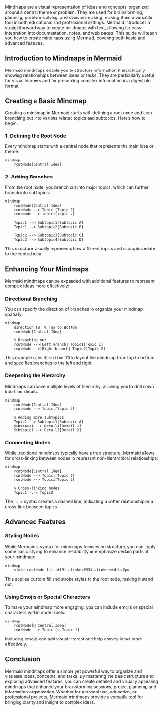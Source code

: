 Mindmaps are a visual representation of ideas and concepts, organized around a central theme or problem. They are used for brainstorming, planning, problem-solving, and decision-making, making them a versatile tool in both educational and professional settings. Mermaid introduces a straightforward way to create mindmaps with text, allowing for easy integration into documentation, notes, and web pages. This guide will teach you how to create mindmaps using Mermaid, covering both basic and advanced features.

## Introduction to Mindmaps in Mermaid

Mermaid mindmaps enable you to structure information hierarchically, showing relationships between ideas or tasks. They are particularly useful for visual learners and for presenting complex information in a digestible format.

## Creating a Basic Mindmap

Creating a mindmap in Mermaid starts with defining a root node and then branching out into various related topics and subtopics. Here’s how to begin:

### 1. Defining the Root Node

Every mindmap starts with a central node that represents the main idea or theme:

```mermaid
mindmap
    rootNode[Central Idea]
```

### 2. Adding Branches

From the root node, you branch out into major topics, which can further branch into subtopics:

```mermaid
mindmap
    rootNode[Central Idea]
    rootNode --> Topic1[Topic 1]
    rootNode --> Topic2[Topic 2]
    
    Topic1 --> Subtopic1[Subtopic A]
    Topic1 --> Subtopic2[Subtopic B]
    
    Topic2 --> Subtopic3[Subtopic C]
    Topic2 --> Subtopic4[Subtopic D]
```

This structure visually represents how different topics and subtopics relate to the central idea.

## Enhancing Your Mindmaps

Mermaid mindmaps can be expanded with additional features to represent complex ideas more effectively:

### Directional Branching

You can specify the direction of branches to organize your mindmap spatially:

```mermaid
mindmap
    direction TB  % Top to Bottom
    rootNode[Central Idea]
    
    % Branching out
    rootNode -->|Left branch| Topic1[Topic 1]
    rootNode -->|Right branch| Topic2[Topic 2]
```

This example uses `direction TB` to layout the mindmap from top to bottom and specifies branches to the left and right.

### Deepening the Hierarchy

Mindmaps can have multiple levels of hierarchy, allowing you to drill down into finer details:

```mermaid
mindmap
    rootNode[Central Idea]
    rootNode --> Topic1[Topic 1]
    
    % Adding more subtopics
    Topic1 --> Subtopic1[Subtopic A]
    Subtopic1 --> Detail1[Detail 1]
    Subtopic1 --> Detail2[Detail 2]
```

### Connecting Nodes

While traditional mindmaps typically have a tree structure, Mermaid allows for cross-linking between nodes to represent non-hierarchical relationships:

```mermaid
mindmap
    rootNode[Central Idea]
    rootNode --> Topic1[Topic 1]
    rootNode --> Topic2[Topic 2]
    
    % Cross-linking nodes
    Topic1 -.-> Topic2
```

The `-.->` syntax creates a dashed line, indicating a softer relationship or a cross-link between topics.

## Advanced Features

### Styling Nodes

While Mermaid's syntax for mindmaps focuses on structure, you can apply some basic styling to enhance readability or emphasize certain parts of your mindmap:

```mermaid
mindmap
    style rootNode fill:#f9f,stroke:#333,stroke-width:2px
```

This applies custom fill and stroke styles to the root node, making it stand out.

### Using Emojis or Special Characters

To make your mindmap more engaging, you can include emojis or special characters within node labels:

```mermaid
mindmap
    rootNode[🌟 Central Idea]
    rootNode --> Topic1[💡 Topic 1]
```

Including emojis can add visual interest and help convey ideas more effectively.

## Conclusion

Mermaid mindmaps offer a simple yet powerful way to organize and visualize ideas, concepts, and tasks. By mastering the basic structure and exploring advanced features, you can create detailed and visually appealing mindmaps that enhance your brainstorming sessions, project planning, and information organization. Whether for personal use, education, or professional projects, Mermaid mindmaps provide a versatile tool for bringing clarity and insight to complex ideas.
